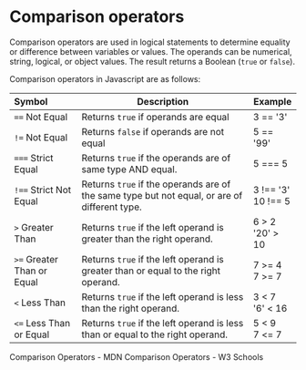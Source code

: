 # Comparison operators

Comparison operators are used in logical statements to determine equality or difference between variables or values.  The operands can be numerical, string, logical, or object values. The result returns a Boolean (`true` or `false`).

Comparison operators in Javascript are as follows:



| Symbol                     | Description                                                                                  | Example                   |
| :------------------------- | -------------------------------------------------------------------------------------------- | ------------------------- |
| `==` Not Equal             | Returns `true` if operands are equal                                                         | 3 == '3'                  |
| `!=` Not Equal             | Returns `false` if operands are  not equal                                                   | 5 == '99'                 |
| `===` Strict Equal         | Returns `true` if the operands are of same type AND equal.                                   | 5 === 5                   |
| `!==` Strict Not Equal     | Returns `true` if the operands are of the same type but not equal, or are of different type. | 3 !== '3'  <br/> 10 !== 5 |
| `>` Greater Than           | Returns `true` if the left operand is greater than the right operand.                        | 6 > 2   <br/> '20' > 10   |
| `>=` Greater Than or Equal | Returns `true` if the left operand is greater than or equal to the right operand.            | 7 >= 4 <br/> 7 >= 7       |
| `<` Less Than              | Returns `true` if the left operand is less than the right operand.                           | 3 < 7  <br/>  '6' < 16    |
| `<=` Less Than or Equal    | Returns `true` if the left operand is less than or equal to the right operand.               | 5 < 9 <br/> 7 <= 7        |

<BadgeLink colorScheme='yellow' badgeText='Read' href='hhttps://developer.mozilla.org/en-US/docs/Web/JavaScript/Guide/Expressions_and_Operators#comparison_operators'>Comparison Operators - MDN</BadgeLink>
<BadgeLink colorScheme='yellow' badgeText='Read' href='https://www.w3schools.com/js/js_comparisons.asp'>Comparison Operators -  W3 Schools</BadgeLink>